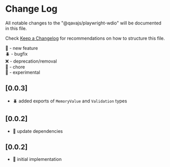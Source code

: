 # Change Log

All notable changes to the "@qavajs/playwright-wdio" will be documented in this file.

Check [Keep a Changelog](http://keepachangelog.com/) for recommendations on how to structure this file.

:rocket: - new feature  
:beetle: - bugfix  
:x: - deprecation/removal  
:pencil: - chore  
:microscope: - experimental

## [0.0.3]
- :beetle: added exports of `MemoryValue` and `Validation` types

## [0.0.2]
- :rocket: update dependencies

## [0.0.2]
- :rocket: initial implementation